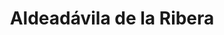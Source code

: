 ---
title: Aldeadávila de la Ribera
url: /aldeadavila-de-la-ribera/
latitude: 41.218
longitude: -6.616
---